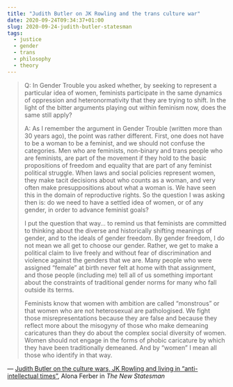 ```yaml
---
title: "Judith Butler on JK Rowling and the trans culture war"
date: 2020-09-24T09:34:37+01:00
slug: 2020-09-24-judith-butler-statesman
tags:
  - justice
  - gender
  - trans
  - philosophy
  - theory
---
```


> Q: In Gender Trouble you asked whether, by seeking to represent a particular idea of women, feminists participate in the same dynamics of oppression and heteronormativity that they are trying to shift. In the light of the bitter arguments playing out within feminism now, does the same still apply? 
> 
> A: As I remember the argument in Gender Trouble (written more than 30 years ago), the point was rather different. First, one does not have to be a woman to be a feminist, and we should not confuse the categories. Men who are feminists, non-binary and trans people who are feminists, are part of the movement if they hold to the basic propositions of freedom and equality that are part of any feminist political struggle. When laws and social policies represent women, they make tacit decisions about who counts as a woman, and very often make presuppositions about what a woman is. We have seen this in the domain of reproductive rights. So the question I was asking then is: do we need to have a settled idea of women, or of any gender, in order to advance feminist goals?
> 
> I put the question that way… to remind us that feminists are committed to thinking about the diverse and historically shifting meanings of gender, and to the ideals of gender freedom. By gender freedom, I do not mean we all get to choose our gender. Rather, we get to make a political claim to live freely and without fear of discrimination and violence against the genders that we are. Many people who were assigned “female” at birth never felt at home with that assignment, and those people (including me) tell all of us something important about the constraints of traditional gender norms for many who fall outside its terms.  
>
> Feminists know that women with ambition are called “monstrous” or that women who are not heterosexual are pathologised. We fight those misrepresentations because they are false and because they reflect more about the misogyny of those who make demeaning caricatures than they do about the complex social diversity of women. Women should not engage in the forms of phobic caricature by which they have been traditionally demeaned. And by “women” I mean all those who identify in that way.

&mdash; [Judith Butler on the culture wars, JK Rowling and living in “anti-intellectual times”](https://www.newstatesman.com/international/2020/09/judith-butler-culture-wars-jk-rowling-and-living-anti-intellectual-times), Alona Ferber in _The New Statesman_
